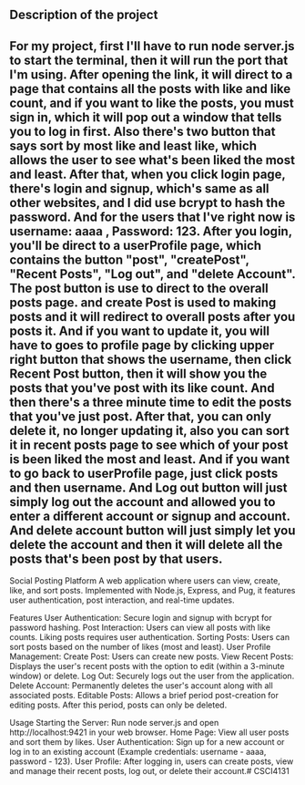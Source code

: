 Description of the project
-------
For my project, first I'll have to run node server.js to start the terminal, then it will run the port that I'm using. After opening the link, it will direct to a page that contains all the posts with like and like count, and if you want to like the posts, you must sign in, which it will pop out a window that tells you to log in first. Also there's two button that says sort by most like and least like, which allows the user to see what's been liked the most and least. After that, when you click login page, there's login and signup, which's same as all other websites, and I did use bcrypt to hash the password. And for the users that I've right now is username: aaaa , Password: 123. After you login, you'll be direct to a userProfile page, which contains the button "post", "createPost", "Recent Posts", "Log out", and "delete Account". The post button is use to direct to the overall posts page. and create Post is used to making posts and it will redirect to overall posts after you posts it. And if you want to update it, you will have to goes to profile page by clicking upper right button that shows the username, then click Recent Post button, then it will show you the posts that you've post with its like count. And then there's a three minute time to edit the posts that you've just post. After that, you can only delete it, no longer updating it, also you can sort it in recent posts page to see which of your post is been liked the most and least. And if you want to go back to userProfile page, just click posts and then username. And Log out button will just simply log out the account and allowed you to enter a different account or signup and account. And delete account button will just simply let you delete the account and then it will delete all the posts that's been post by that users.
-------
Social Posting Platform
A web application where users can view, create, like, and sort posts. Implemented with Node.js, Express, and Pug, it features user authentication, post interaction, and real-time updates.

Features
User Authentication: Secure login and signup with bcrypt for password hashing.
Post Interaction: Users can view all posts with like counts. Liking posts requires user authentication.
Sorting Posts: Users can sort posts based on the number of likes (most and least).
User Profile Management:
Create Post: Users can create new posts.
View Recent Posts: Displays the user's recent posts with the option to edit (within a 3-minute window) or delete.
Log Out: Securely logs out the user from the application.
Delete Account: Permanently deletes the user's account along with all associated posts.
Editable Posts: Allows a brief period post-creation for editing posts. After this period, posts can only be deleted.

Usage
Starting the Server: Run node server.js and open http://localhost:9421 in your web browser.
Home Page: View all user posts and sort them by likes.
User Authentication: Sign up for a new account or log in to an existing account (Example credentials: username - aaaa, password - 123).
User Profile: After logging in, users can create posts, view and manage their recent posts, log out, or delete their account.#   C S C I 4 1 3 1 
 
 
